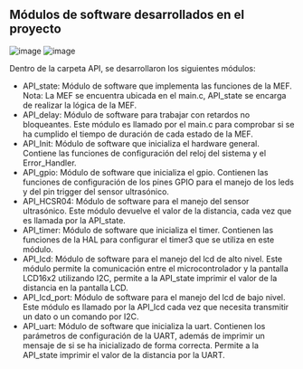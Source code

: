 ## Módulos de software desarrollados en el proyecto
![image](https://github.com/jorgefvg/PdM_workspace/assets/161152623/bbec0087-87dd-45a8-87c0-b399a9225581)
![image](https://github.com/jorgefvg/PdM_workspace/assets/161152623/3ce7e850-4b46-4cde-b6b2-9b4064ff08e8)

Dentro de la carpeta API, se desarrollaron los siguientes módulos:
- API_state: Módulo de software que implementa las funciones de la MEF. Nota: La MEF se encuentra ubicada en el main.c, API_state se encarga de realizar la lógica de la MEF. 
- API_delay: Módulo de software para trabajar con retardos no bloqueantes. Este módulo es llamado por el main.c para comprobar si se ha cumplido el tiempo de duración de cada estado de la MEF.
- API_Init: Módulo de software que inicializa el hardware general. Contiene las funciones de configuración del reloj del sistema y el Error_Handler.
- API_gpio: Módulo de software que inicializa el gpio. Contienen las funciones de configuración de los pines GPIO para el manejo de los leds y del pin trigger del sensor ultrasónico.
- API_HCSR04: Módulo de software para el manejo del sensor ultrasónico. Este módulo devuelve el valor de la distancia, cada vez que es llamada por la API_state.
- API_timer: Módulo de software que inicializa el timer. Contienen las funciones de la HAL para configurar el timer3 que se utiliza en este módulo.
- API_lcd: Módulo de software para el manejo del lcd de alto nivel. Este módulo permite la comunicación entre el microcontrolador y la pantalla LCD16x2 utilizando I2C, permite a la API_state imprimir el valor de la distancia en la pantalla LCD.
- API_lcd_port: Módulo de software para el manejo del lcd de bajo nivel. Este módulo es llamado por la API_lcd cada vez que necesita transmitir un dato o un comando por I2C. 
- API_uart: Módulo de software que inicializa la uart. Contienen los parámetros de configuración de la UART, además de imprimir un mensaje de si se ha inicializado de forma correcta. Permite a la API_state imprimir el valor de la distancia por la UART.
